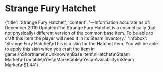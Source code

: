 
# Strange Fury Hatchet

{'title': 'Strange Fury Hatchet', 'content': '—Information accurate as of: December 2019 Update\nThe Strange Fury Hatchet is a cosmetically (but not physically) different version of the common base item. To be able to craft this item the player will need it in its Steam inventory.', 'infobox': 'Strange Fury Hatchet\nThis is a skin for the Hatchet item. You will be able to apply this skin when you craft the item in game.\nShortname\nUnknown\nBase Item\nHatchet\nSteam Market\nTradable\nYes\nMarketable\nYes\nAvailability\nSteam Market\n$1.44'}
